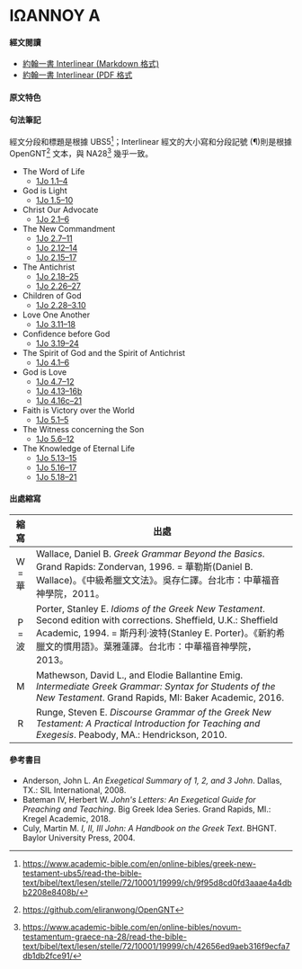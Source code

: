 # ΙΩΑΝΝΟΥ Α

#### 經文閱讀
- [約翰一書 Interlinear (Markdown 格式)](1John-Interlinear.md)
- [約翰一書 Interlinear (PDF 格式](1John-Interlinear.pdf)


#### 原文特色


#### 句法筆記
經文分段和標題是根據 UBS5[^1]；Interlinear 經文的大小寫和分段記號 (¶)則是根據 OpenGNT[^2] 文本，與 NA28[^3] 幾乎一致。


- The Word of Life
	- [1Jo 1.1–4](1Jo%201.1%E2%80%934.md)
- God is Light
	- [1Jo 1.5–10](1Jo%201.5%E2%80%9310.md)
- Christ Our Advocate
	- [1Jo 2.1–6](1Jo%202.1%E2%80%936.md)
- The New Commandment
	- [1Jo 2.7–11](1Jo%202.7%E2%80%9311.md)
	- [1Jo 2.12–14](1Jo%202.12%E2%80%9314.md)
	- [1Jo 2.15–17](1Jo%202.15%E2%80%9317.md)
- The Antichrist
	- [1Jo 2.18–25](1Jo%202.18%E2%80%9325.md)
	- [1Jo 2.26–27](1Jo%202.26%E2%80%9327.md)
- Children of God
	- [1Jo 2.28–3.10](1Jo%202.28%E2%80%933.10)
- Love One Another
	- [1Jo 3.11–18](1Jo%203.11%E2%80%9318.md)
- Confidence before God
	- [1Jo 3.19–24](1Jo%203.19%E2%80%9324.md)
- The Spirit of God and the Spirit of Antichrist
	- [1Jo 4.1–6](1Jo%204.1%E2%80%936.md)
- God is Love
	- [1Jo 4.7–12](1Jo%204.7%E2%80%9312.md)
	- [1Jo 4.13–16b](1Jo%204.13%E2%80%9316b.md)
	- [1Jo 4.16c–21](1Jo%204.16c%E2%80%9321.md)
- Faith is Victory over the World
	- [1Jo 5.1–5](1Jo%205.1%E2%80%935.md)
- The Witness concerning the Son
	- [1Jo 5.6–12](1Jo%205.6%E2%80%9312.md)
- The Knowledge of Eternal Life
	- [1Jo 5.13–15](1Jo%205.13%E2%80%9315.md)
	- [1Jo 5.16–17](1Jo%205.16%E2%80%9317.md)
	- [1Jo 5.18–21](1Jo%205.18%E2%80%9321.md)




#### 出處縮寫
縮寫 | 出處
:--:| --
W = 華 | Wallace, Daniel B. *Greek Grammar Beyond the Basics*. Grand Rapids: Zondervan, 1996. = 華勒斯(Daniel B. Wallace)。《中級希臘文文法》。吳存仁譯。台北市：中華福音神學院，2011。
P = 波 | Porter, Stanley E. *Idioms of the Greek New Testament*. Second edition with corrections. Sheffield, U.K.: Sheffield Academic, 1994. = 斯丹利‧波特(Stanley E. Porter)。《新約希臘文的慣用語》。葉雅蓮譯。台北市：中華福音神學院，2013。
M | Mathewson, David L., and Elodie Ballantine Emig. *Intermediate Greek Grammar: Syntax for Students of the New Testament*. Grand Rapids, MI: Baker Academic, 2016.
R | Runge, Steven E. *Discourse Grammar of the Greek New Testament: A Practical Introduction for Teaching and Exegesis*. Peabody, MA.: Hendrickson, 2010.

#### 參考書目

- Anderson, John L. _An Exegetical Summary of 1, 2, and 3 John_. Dallas, TX.: SIL International, 2008.
- Bateman IV, Herbert W. _John's Letters: An Exegetical Guide for Preaching and Teaching_. Big Greek Idea Series. Grand Rapids, MI.: Kregel Academic, 2018.
- Culy, Martin M. _I, II, III John: A Handbook on the Greek Text_. BHGNT. Baylor University Press, 2004.



[^1]: https://www.academic-bible.com/en/online-bibles/greek-new-testament-ubs5/read-the-bible-text/bibel/text/lesen/stelle/72/10001/19999/ch/9f95d8cd0fd3aaae4a4dbb2208e8408b/
[^2]: https://github.com/eliranwong/OpenGNT
[^3]: https://www.academic-bible.com/en/online-bibles/novum-testamentum-graece-na-28/read-the-bible-text/bibel/text/lesen/stelle/72/10001/19999/ch/42656ed9aeb316f9ecfa7db1db2fce91/
